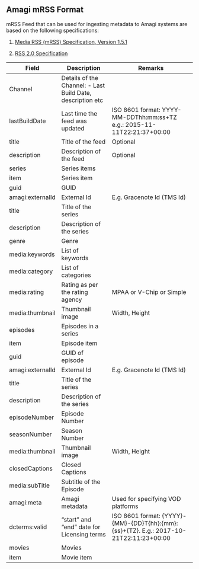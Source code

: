 ## Amagi mRSS Format

mRSS Feed that can be used for ingesting metadata to Amagi systems are based on the following specifications:

1. [Media RSS (mRSS) Specification, Version 1.5.1](https://www.rssboard.org/media-rss)

2. [RSS 2.0 Specification](https://www.rssboard.org/rss-specification)


|Field|Description|Remarks|
|---|---|---|
|Channel|Details of the Channel: - Last Build Date, description etc||
|lastBuildDate|Last time the feed was updated|ISO 8601 format: YYYY-MM-DDThh:mm:ss+TZ e.g.: 2015-11-11T22:21:37+00:00|
|title|Title of the feed|Optional|
|description|Description of the feed|Optional|
|series|Series items||
|item|Series item||
|guid|GUID||
|amagi:externalId|External Id|E.g. Gracenote Id (TMS Id)|
|title|Title of the series||
|description|Description of the series||
|genre|Genre||
|media:keywords|List of keywords||
|media:category|List of categories||
|media:rating|Rating as per the rating agency|MPAA or V-Chip or Simple|
|media:thumbnail|Thumbnail image|Width, Height|
|episodes|Episodes in a series||
|item|Episode item||
|guid|GUID of episode||
|amagi:externalId|External Id|E.g. Gracenote Id (TMS Id)|
|title|Title of the series||
|description|Description of the series||
|episodeNumber|Episode Number||
|seasonNumber|Season Number||
|media:thumbnail|Thumbnail image|Width, Height|
|closedCaptions|Closed Captions||
|media:subTitle|Subtitle of the Episode||
|amagi:meta|Amagi metadata|Used for specifying VOD platforms|
|dcterms:valid|“start” and “end” date for Licensing terms|ISO 8601 format: {YYYY}-{MM}-{DD}T{hh}:{mm}:{ss}+{TZ}. E.g.: 2017-10-21T22:11:23+00:00|
|movies|Movies||
|item|Movie item||
